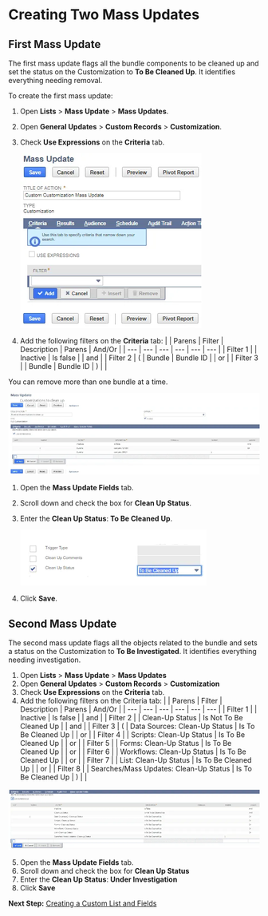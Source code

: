 # Creating Two Mass Updates

## First Mass Update

The first mass update flags all the bundle components to be cleaned up and set the status on the
Customization to **To Be Cleaned Up**. It identifies everything needing removal.

To create the first mass update:

1. Open **Lists** > **Mass Update** > **Mass Updates**.
2. Open **General Updates** > **Custom Records** > **Customization**.
3. Check **Use Expressions** on the **Criteria** tab.

    ![Select Use Expressions](../../../static/img/product_docs/strongpointfornetsuite/bundle_removal/bundle_removal_use_expressions.webp)

4. Add the following filters on the **Criteria** tab: | | Parens | Filter | Description | Parens |
   And/Or | | --- | --- | --- | --- | --- | --- | | Filter 1 | | Inactive | Is false | | and | |
   Filter 2 | ( | Bundle | Bundle ID | | or | | Filter 3 | | Bundle | Bundle ID | ) | |

You can remove more than one bundle at a time.

![Mass Update Filters](../../../static/img/product_docs/strongpointfornetsuite/bundle_removal/mass_update_filters.webp)

1. Open the **Mass Update Fields** tab.
2. Scroll down and check the box for **Clean Up Status**.
3. Enter the **Clean Up Status**: **To Be Cleaned Up**.

    ![Set Clean Up Status](../../../static/img/product_docs/strongpointfornetsuite/bundle_removal/clean_up_status.webp)

4. Click **Save**.

## Second Mass Update

The second mass update flags all the objects related to the bundle and sets a status on the
Customization to **To Be Investigated**. It identifies everything needing investigation.

1. Open **Lists** > **Mass Update** > **Mass Updates**
2. Open **General Updates** > **Custom Records** > **Customization**
3. Check **Use Expressions** on the **Criteria** tab.
4. Add the following filters on the Criteria tab: | | Parens | Filter | Description | Parens |
   And/Or | | --- | --- | --- | --- | --- | --- | | Filter 1 | | Inactive | Is false | | and | |
   Filter 2 | | Clean-Up Status | Is Not To Be Cleaned Up | | and | | Filter 3 | ( | Data Sources:
   Clean-Up Status | Is To Be Cleaned Up | | or | | Filter 4 | | Scripts: Clean-Up Status | Is To Be
   Cleaned Up | | or | | Filter 5 | | Forms: Clean-Up Status | Is To Be Cleaned Up | | or | | Filter
   6 | | Workflows: Clean-Up Status | Is To Be Cleaned Up | | or | | Filter 7 | | List: Clean-Up
   Status | Is To Be Cleaned Up | | or | | Filter 8 | | Searches/Mass Updates: Clean-Up Status | Is
   To Be Cleaned Up | ) | |

![Adding filters](../../../static/img/product_docs/strongpointfornetsuite/bundle_removal/mass_update_filters2.webp)

5. Open the **Mass Update Fields** tab.
6. Scroll down and check the box for **Clean Up Status**
7. Enter the **Clean Up Status**: **Under Investigation**
8. Click **Save**

**Next Step:** [Creating a Custom List and Fields](creating_custom_list_and_fields.md)
